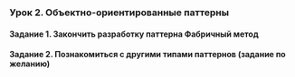 ### Урок 2. Объектно-ориентированные паттерны
#### Задание 1. Закончить разработку паттерна Фабричный метод
#### Задание 2. Познакомиться с другими типами паттернов (задание по желанию)
